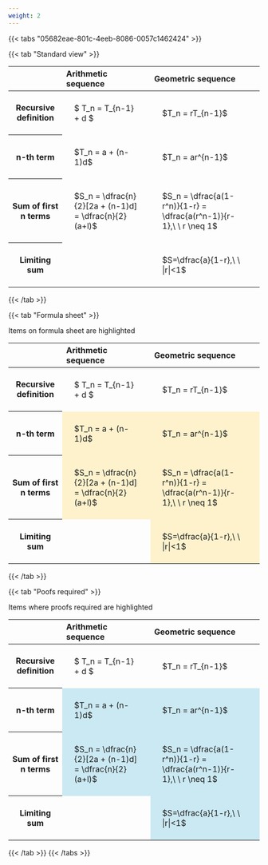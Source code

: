 ```yaml
---
weight: 2
---
```


{{< tabs "05682eae-801c-4eeb-8086-0057c1462424" >}}

{{< tab "Standard view" >}}

<style type="text/css">
#T_7063e th.col_heading {
  text-align: left;
  font-size: 1em;
}
#T_7063e td {
  text-align: left;
  font-size: 1em;
  padding: 1.5em;
}
</style>
<table id="T_7063e">
  <thead>
    <tr>
      <th class="blank level0" >&nbsp;</th>
      <th id="T_7063e_level0_col0" class="col_heading level0 col0" >Arithmetic sequence</th>
      <th id="T_7063e_level0_col1" class="col_heading level0 col1" >Geometric sequence</th>
    </tr>
  </thead>
  <tbody>
    <tr>
      <th id="T_7063e_level0_row0" class="row_heading level0 row0" >Recursive definition</th>
      <td id="T_7063e_row0_col0" class="data row0 col0" >$ T_n = T_{n-1} + d $</td>
      <td id="T_7063e_row0_col1" class="data row0 col1" >$T_n = rT_{n-1}$</td>
    </tr>
    <tr>
      <th id="T_7063e_level0_row1" class="row_heading level0 row1" >n-th term</th>
      <td id="T_7063e_row1_col0" class="data row1 col0" >$T_n = a + (n-1)d$</td>
      <td id="T_7063e_row1_col1" class="data row1 col1" >$T_n = ar^{n-1}$</td>
    </tr>
    <tr>
      <th id="T_7063e_level0_row2" class="row_heading level0 row2" >Sum of first n terms</th>
      <td id="T_7063e_row2_col0" class="data row2 col0" >$S_n = \dfrac{n}{2}[2a + (n-1)d] = \dfrac{n}{2}(a+l)$</td>
      <td id="T_7063e_row2_col1" class="data row2 col1" >$S_n = \dfrac{a(1-r^n)}{1-r} = \dfrac{a(r^n-1)}{r-1},\ \  r \neq 1$</td>
    </tr>
    <tr>
      <th id="T_7063e_level0_row3" class="row_heading level0 row3" >Limiting sum</th>
      <td id="T_7063e_row3_col0" class="data row3 col0" ></td>
      <td id="T_7063e_row3_col1" class="data row3 col1" >$S=\dfrac{a}{1-r},\ \ |r|<1$</td>
    </tr>
  </tbody>
</table>
{{< /tab >}}

{{< tab "Formula sheet" >}}

Items on formula sheet are highlighted 
<br>
<style type="text/css">
#T_1c388 th.col_heading {
  text-align: left;
  font-size: 1em;
}
#T_1c388 td {
  text-align: left;
  font-size: 1em;
  padding: 1.5em;
}
#T_1c388_row0_col0, #T_1c388_row0_col1, #T_1c388_row3_col0 {
  background-color: rgba(0,0,0,0);
}
#T_1c388_row1_col0, #T_1c388_row1_col1, #T_1c388_row2_col0, #T_1c388_row2_col1, #T_1c388_row3_col1 {
  background-color: rgba(255,194,10, 0.2);
}
</style>
<table id="T_1c388">
  <thead>
    <tr>
      <th class="blank level0" >&nbsp;</th>
      <th id="T_1c388_level0_col0" class="col_heading level0 col0" >Arithmetic sequence</th>
      <th id="T_1c388_level0_col1" class="col_heading level0 col1" >Geometric sequence</th>
    </tr>
  </thead>
  <tbody>
    <tr>
      <th id="T_1c388_level0_row0" class="row_heading level0 row0" >Recursive definition</th>
      <td id="T_1c388_row0_col0" class="data row0 col0" >$ T_n = T_{n-1} + d $</td>
      <td id="T_1c388_row0_col1" class="data row0 col1" >$T_n = rT_{n-1}$</td>
    </tr>
    <tr>
      <th id="T_1c388_level0_row1" class="row_heading level0 row1" >n-th term</th>
      <td id="T_1c388_row1_col0" class="data row1 col0" >$T_n = a + (n-1)d$</td>
      <td id="T_1c388_row1_col1" class="data row1 col1" >$T_n = ar^{n-1}$</td>
    </tr>
    <tr>
      <th id="T_1c388_level0_row2" class="row_heading level0 row2" >Sum of first n terms</th>
      <td id="T_1c388_row2_col0" class="data row2 col0" >$S_n = \dfrac{n}{2}[2a + (n-1)d] = \dfrac{n}{2}(a+l)$</td>
      <td id="T_1c388_row2_col1" class="data row2 col1" >$S_n = \dfrac{a(1-r^n)}{1-r} = \dfrac{a(r^n-1)}{r-1},\ \  r \neq 1$</td>
    </tr>
    <tr>
      <th id="T_1c388_level0_row3" class="row_heading level0 row3" >Limiting sum</th>
      <td id="T_1c388_row3_col0" class="data row3 col0" ></td>
      <td id="T_1c388_row3_col1" class="data row3 col1" >$S=\dfrac{a}{1-r},\ \ |r|<1$</td>
    </tr>
  </tbody>
</table>
{{< /tab >}}

{{< tab "Poofs required" >}}

Items where proofs required are highlighted 
<br>
<style type="text/css">
#T_c3aa1 th.col_heading {
  text-align: left;
  font-size: 1em;
}
#T_c3aa1 td {
  text-align: left;
  font-size: 1em;
  padding: 1.5em;
}
#T_c3aa1_row0_col0, #T_c3aa1_row0_col1, #T_c3aa1_row3_col0 {
  background-color: rgba(0,0,0,0);
}
#T_c3aa1_row1_col0, #T_c3aa1_row1_col1, #T_c3aa1_row2_col0, #T_c3aa1_row2_col1, #T_c3aa1_row3_col1 {
  background-color: rgba(0,150,200, 0.2);
}
</style>
<table id="T_c3aa1">
  <thead>
    <tr>
      <th class="blank level0" >&nbsp;</th>
      <th id="T_c3aa1_level0_col0" class="col_heading level0 col0" >Arithmetic sequence</th>
      <th id="T_c3aa1_level0_col1" class="col_heading level0 col1" >Geometric sequence</th>
    </tr>
  </thead>
  <tbody>
    <tr>
      <th id="T_c3aa1_level0_row0" class="row_heading level0 row0" >Recursive definition</th>
      <td id="T_c3aa1_row0_col0" class="data row0 col0" >$ T_n = T_{n-1} + d $</td>
      <td id="T_c3aa1_row0_col1" class="data row0 col1" >$T_n = rT_{n-1}$</td>
    </tr>
    <tr>
      <th id="T_c3aa1_level0_row1" class="row_heading level0 row1" >n-th term</th>
      <td id="T_c3aa1_row1_col0" class="data row1 col0" >$T_n = a + (n-1)d$</td>
      <td id="T_c3aa1_row1_col1" class="data row1 col1" >$T_n = ar^{n-1}$</td>
    </tr>
    <tr>
      <th id="T_c3aa1_level0_row2" class="row_heading level0 row2" >Sum of first n terms</th>
      <td id="T_c3aa1_row2_col0" class="data row2 col0" >$S_n = \dfrac{n}{2}[2a + (n-1)d] = \dfrac{n}{2}(a+l)$</td>
      <td id="T_c3aa1_row2_col1" class="data row2 col1" >$S_n = \dfrac{a(1-r^n)}{1-r} = \dfrac{a(r^n-1)}{r-1},\ \  r \neq 1$</td>
    </tr>
    <tr>
      <th id="T_c3aa1_level0_row3" class="row_heading level0 row3" >Limiting sum</th>
      <td id="T_c3aa1_row3_col0" class="data row3 col0" ></td>
      <td id="T_c3aa1_row3_col1" class="data row3 col1" >$S=\dfrac{a}{1-r},\ \ |r|<1$</td>
    </tr>
  </tbody>
</table>
{{< /tab >}}
{{< /tabs >}}